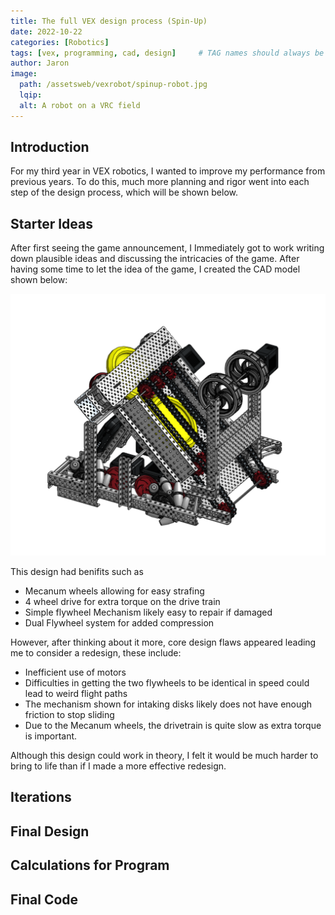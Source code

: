 ```yaml
---
title: The full VEX design process (Spin-Up)
date: 2022-10-22 
categories: [Robotics]
tags: [vex, programming, cad, design]     # TAG names should always be lowercase
author: Jaron
image:
  path: /assetsweb/vexrobot/spinup-robot.jpg
  lqip: 
  alt: A robot on a VRC field 
---
```


## Introduction
For my third year in VEX robotics, I wanted to improve my performance from previous years. To do this, much more planning and rigor went into each step of the design process, which will be shown below.

## Starter Ideas
After first seeing the game announcement, I Immediately got to work writing down plausible ideas and discussing the intricacies of the game. After having some time to let the idea of the game, I created the CAD model shown below:

![](/assetsweb/vexrobot/spinupcad1.png)

This design had benifits such as
- Mecanum wheels allowing for easy strafing
- 4 wheel drive for extra torque on the drive train
- Simple flywheel Mechanism likely easy to repair if damaged
- Dual Flywheel system for added compression

However, after thinking about it more, core design flaws appeared leading me to consider a redesign, these include:
- Inefficient use of motors
- Difficulties in getting the two flywheels to be identical in speed could lead to weird flight paths
- The mechanism shown for intaking disks likely does not have enough friction to stop sliding
- Due to the Mecanum wheels, the drivetrain is quite slow as extra torque is important.

Although this design could work in theory, I felt it would be much harder to bring to life than if I made a more effective redesign.

## Iterations

## Final Design

## Calculations for Program

## Final Code
